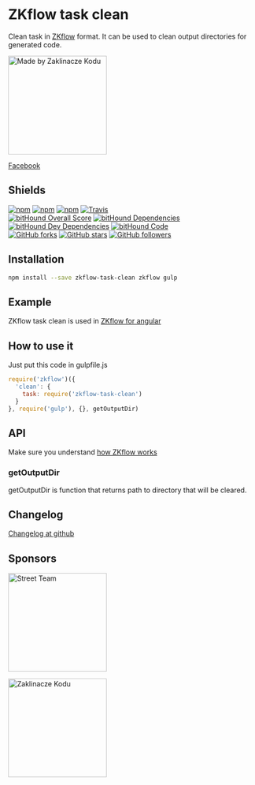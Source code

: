 ZKflow task clean
=================

Clean task in [ZKflow](https://github.com/zaklinaczekodu/zkflow) format. It can be used to clean output directories for generated code.

[<img alt="Made by Zaklinacze Kodu" src="http://zaklinaczekodu.com/_assets/madeBy.svg" width="200">](http://zaklinaczekodu.com)

[Facebook](https://www.facebook.com/zaklinaczekodu)

Shields
-------

[![npm](https://img.shields.io/npm/v/zkflow-task-clean.svg?style=flat-square)](https://www.npmjs.com/package/zkflow-task-clean)
[![npm](https://img.shields.io/npm/l/zkflow-task-clean.svg?style=flat-square)](https://www.npmjs.com/package/zkflow-task-clean)
[![npm](https://img.shields.io/npm/dm/zkflow-task-clean.svg?style=flat-square)](https://www.npmjs.com/package/zkflow-task-clean)
[![Travis](https://img.shields.io/travis/zaklinaczekodu/zkflow-task-clean/master.svg?style=flat-square)](https://travis-ci.org/zaklinaczekodu/zkflow-task-clean)<br>
[![bitHound Overall Score](https://www.bithound.io/github/zaklinaczekodu/zkflow-task-clean/badges/score.svg)](https://www.bithound.io/github/zaklinaczekodu/zkflow-task-clean)
[![bitHound Dependencies](https://www.bithound.io/github/zaklinaczekodu/zkflow-task-clean/badges/dependencies.svg)](https://www.bithound.io/github/zaklinaczekodu/zkflow-task-clean/master/dependencies/npm)
[![bitHound Dev Dependencies](https://www.bithound.io/github/zaklinaczekodu/zkflow-task-clean/badges/devDependencies.svg)](https://www.bithound.io/github/zaklinaczekodu/zkflow-task-clean/master/dependencies/npm)
[![bitHound Code](https://www.bithound.io/github/zaklinaczekodu/zkflow-task-clean/badges/code.svg)](https://www.bithound.io/github/zaklinaczekodu/zkflow-task-clean)<br>
[![GitHub forks](https://img.shields.io/github/forks/zaklinaczekodu/zkflow-task-clean.svg?style=flat-square)](https://github.com/zaklinaczekodu/zkflow-task-clean)
[![GitHub stars](https://img.shields.io/github/stars/zaklinaczekodu/zkflow-task-clean.svg?style=flat-square)](https://github.com/zaklinaczekodu/zkflow-task-clean)
[![GitHub followers](https://img.shields.io/github/followers/zaklinaczekodu.svg?style=flat-square)](https://github.com/zaklinaczekodu/zkflow-task-clean)

Installation
------------

```bash
npm install --save zkflow-task-clean zkflow gulp
```

Example
-------

ZKflow task clean is used in [ZKflow for angular](https://github.com/zaklinaczekodu/zkflow-angular)

How to use it
-------------

Just put this code in gulpfile.js

```javaScript
require('zkflow')({
  'clean': {
    task: require('zkflow-task-clean')
  }
}, require('gulp'), {}, getOutputDir)
```

API
---

Make sure you understand [how ZKflow works](https://github.com/zaklinaczekodu/zkflow)

### getOutputDir

getOutputDir is function that returns path to directory that will be cleared.

Changelog
---------

[Changelog at github](https://github.com/zaklinaczekodu/zkflow-task-clean/releases)

Sponsors
--------

[<img alt="Street Team" src="http://zaklinaczekodu.com/_assets/streetteam.svg" width="200">](http://getstreetteam.com)

[<img alt="Zaklinacze Kodu" src="http://zaklinaczekodu.com/_assets/logo.svg" width="200">](http://zaklinaczekodu.com)